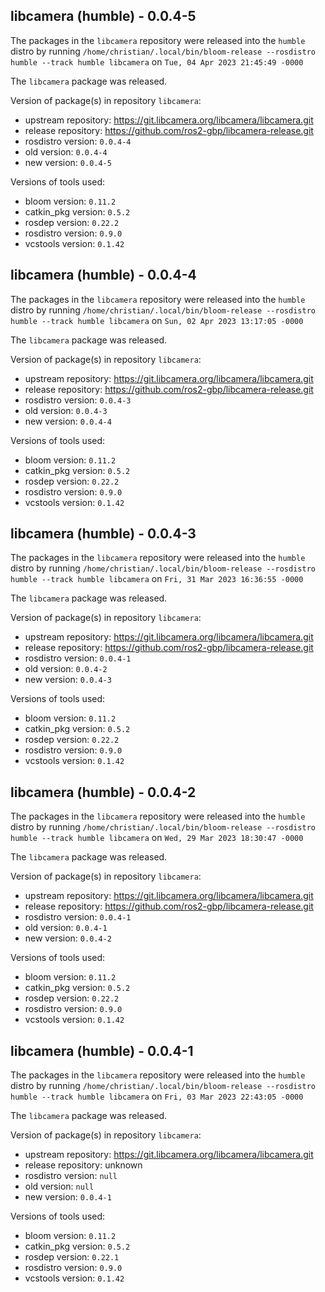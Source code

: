 ## libcamera (humble) - 0.0.4-5

The packages in the `libcamera` repository were released into the `humble` distro by running `/home/christian/.local/bin/bloom-release --rosdistro humble --track humble libcamera` on `Tue, 04 Apr 2023 21:45:49 -0000`

The `libcamera` package was released.

Version of package(s) in repository `libcamera`:

- upstream repository: https://git.libcamera.org/libcamera/libcamera.git
- release repository: https://github.com/ros2-gbp/libcamera-release.git
- rosdistro version: `0.0.4-4`
- old version: `0.0.4-4`
- new version: `0.0.4-5`

Versions of tools used:

- bloom version: `0.11.2`
- catkin_pkg version: `0.5.2`
- rosdep version: `0.22.2`
- rosdistro version: `0.9.0`
- vcstools version: `0.1.42`


## libcamera (humble) - 0.0.4-4

The packages in the `libcamera` repository were released into the `humble` distro by running `/home/christian/.local/bin/bloom-release --rosdistro humble --track humble libcamera` on `Sun, 02 Apr 2023 13:17:05 -0000`

The `libcamera` package was released.

Version of package(s) in repository `libcamera`:

- upstream repository: https://git.libcamera.org/libcamera/libcamera.git
- release repository: https://github.com/ros2-gbp/libcamera-release.git
- rosdistro version: `0.0.4-3`
- old version: `0.0.4-3`
- new version: `0.0.4-4`

Versions of tools used:

- bloom version: `0.11.2`
- catkin_pkg version: `0.5.2`
- rosdep version: `0.22.2`
- rosdistro version: `0.9.0`
- vcstools version: `0.1.42`


## libcamera (humble) - 0.0.4-3

The packages in the `libcamera` repository were released into the `humble` distro by running `/home/christian/.local/bin/bloom-release --rosdistro humble --track humble libcamera` on `Fri, 31 Mar 2023 16:36:55 -0000`

The `libcamera` package was released.

Version of package(s) in repository `libcamera`:

- upstream repository: https://git.libcamera.org/libcamera/libcamera.git
- release repository: https://github.com/ros2-gbp/libcamera-release.git
- rosdistro version: `0.0.4-1`
- old version: `0.0.4-2`
- new version: `0.0.4-3`

Versions of tools used:

- bloom version: `0.11.2`
- catkin_pkg version: `0.5.2`
- rosdep version: `0.22.2`
- rosdistro version: `0.9.0`
- vcstools version: `0.1.42`


## libcamera (humble) - 0.0.4-2

The packages in the `libcamera` repository were released into the `humble` distro by running `/home/christian/.local/bin/bloom-release --rosdistro humble --track humble libcamera` on `Wed, 29 Mar 2023 18:30:47 -0000`

The `libcamera` package was released.

Version of package(s) in repository `libcamera`:

- upstream repository: https://git.libcamera.org/libcamera/libcamera.git
- release repository: https://github.com/ros2-gbp/libcamera-release.git
- rosdistro version: `0.0.4-1`
- old version: `0.0.4-1`
- new version: `0.0.4-2`

Versions of tools used:

- bloom version: `0.11.2`
- catkin_pkg version: `0.5.2`
- rosdep version: `0.22.2`
- rosdistro version: `0.9.0`
- vcstools version: `0.1.42`


## libcamera (humble) - 0.0.4-1

The packages in the `libcamera` repository were released into the `humble` distro by running `/home/christian/.local/bin/bloom-release --rosdistro humble --track humble libcamera` on `Fri, 03 Mar 2023 22:43:05 -0000`

The `libcamera` package was released.

Version of package(s) in repository `libcamera`:

- upstream repository: https://git.libcamera.org/libcamera/libcamera.git
- release repository: unknown
- rosdistro version: `null`
- old version: `null`
- new version: `0.0.4-1`

Versions of tools used:

- bloom version: `0.11.2`
- catkin_pkg version: `0.5.2`
- rosdep version: `0.22.1`
- rosdistro version: `0.9.0`
- vcstools version: `0.1.42`


